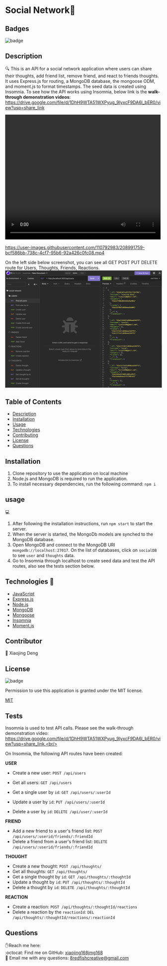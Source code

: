 <h1>Social Network👋</h1>

## Badges

![badge](https://img.shields.io/badge/license-MIT-brightgreen)


## Description
🔍 This is an API for a social network application where users can share their thoughts, add friend list, remove friend, and react to friends thoughts. It uses Express.js for routing, a MongoDB database, the mongoose ODM, and moment.js to format timestamps. The seed data is created using Insomnia.
To see how the API works using Insomnia, below link is the **walk-through demonstration videos**:
https://drive.google.com/file/d/1DhH9WTA51WXPyug_9IyxcF9DA6l_bER0/view?usp=share_link

<video  width="500" height="400" controls>
  <source src="utils/social-network.mp4" type="video/mp4">
</video>


https://user-images.githubusercontent.com/110792983/208991759-bcf586bb-738c-4cf7-95b6-92a426c0fc08.mp4


On the left side below screenshot, you can see all  GET POST PUT DELETE route for Users, Thoughts, Friends, Reactions.
![screenshot](utils/social-network.jpg)

## Table of Contents
- [Description](#description)
- [Installation](#installation)
- [Usage](#usage)
- [Technologies](#technologies)
- [Contributing](#contributing)
- [License](#license)
- [Questions](#questions)


## Installation
1. Clone repository to use the application on local machine<br/>
2. Node.js and MongoDB is required to run the application.<br/>
3. To install necessary dependencies, run the following command: ```npm i```<br/>

## usage
💻 
1. After following the installation instructions, run ```npm start``` to start the server. 
2. When the server is started, the MongoDb models are synched to the MongoDB database.
3. Open MongoDB and connect to the MongoDB URI ```mongodb://localhost:27017```. On the list of databases, click on ```socialDB``` to see ```user``` and ```thoughts``` data.
4. Go to Insomnia through localhost to create seed data and test the API routes, also see the tests section below.


## Technologies 🔧
- [JavaScript](https://developer.mozilla.org/en-US/docs/Web/JavaScript)
- [Express.js](https://expressjs.com/)
- [Node.js](https://nodejs.org/en/)
- [MongoDB](https://www.mongodb.com/)
- [Mongoose](https://mongoosejs.com/)
- [Insomnia](https://insomnia.rest/)
- [Moment.js](https://www.npmjs.com/package/moment)

## Contributor
👥 Xiaojing Deng


## License

![badge](https://img.shields.io/badge/license-MIT-brightgreen)</br>
<p>Permission to use this application is granted under the MIT license.</p>
 
[MIT](https://choosealicense.com/licenses/mit)



## Tests
Insomnia is used to test API calls. Please see the walk-through demonstration video:<br/> https://drive.google.com/file/d/1DhH9WTA51WXPyug_9IyxcF9DA6l_bER0/view?usp=share_link.<br/>

On Insomnia, the following API routes have been created:<br/>

**USER**

- Create a new user: `POST /api/users`
- Get all users: `GET /api/users`
- Get a single user by `id`: `GET /api/users/:userId`

- Update a user by `id`: `PUT /api/users/:userId`

- Delete a user by `id`: `DELETE /api/user/:userId`

**FRIEND**

- Add a new friend to a user's friend list: `POST /api/users/:userid/friends/:friendId`
- Delete a friend from a user's friend list: `DELETE /api/users/:userid/friends/:friendId`

**THOUGHT**

- Create a new thought: `POST /api/thoughts/`
- Get all thoughts: `GET /api/thoughts/`
- Get a single thought by `id`: `GET /api/thoughts/:thoughtId`
- Update a thought by `id`: `PUT /api/thoughts/:thoughtId`
- Delete a thought by `id`: `DELETE /api/thoughts/:thoughtId`

**REACTION**

- Create a reaction: `POST /api/thoughts/:thoughtId/reactions`
- Delete a reaction by the `reactionId`: `DEL /api/thoughts/:thoughtId/reactions/:reactionId`



## Questions
✋Reach me here:<br/>
:octocat: Find me on GitHub: [xiaojing168jmg168](https://github.com/xiaojing168jmg168)<br/>
📩 Email me with any questions: 8redfishcreative@gmail.com



